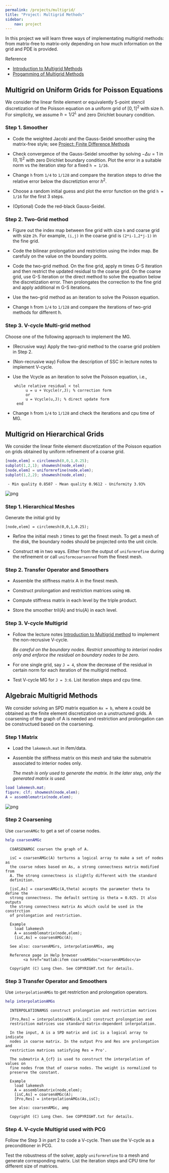 ```yaml
---
permalink: /projects/multigrid/
title: "Project: Multigrid Methods"
sidebar:
    nav: project
---
```



In this project we will learn three ways of implementating multigrid
methods: from matrix-free to matrix-only depending on how
much information on the grid and PDE is provided. 

Reference
- [Introduction to Multigrid Methods](http://www.math.uci.edu/~chenlong/226/MGintroduction.pdf)
- [Progamming of Multigrid Methods](http://www.math.uci.edu/~chenlong/226/MGcode.pdf)

## Multigrid on Uniform Grids for Poisson Equations

We consider the linear finite element or equivalently 5-point stencil
discretization of the Poisson equation on a uniform grid of $[0,1]^2$ with
size $h$. For simplicity, we assume $h = 1/2^L$ and zero Dirichlet bounary
condition.

### Step 1. Smoother

* Code the weighted Jacobi and the Gauss-Seidel smoother using the matrix-free style; see [Project: Finite Difference Methods](projectFDM.md)

* Check convergence of the Gauss-Seidel smoother by solving $-\Delta u = 1$
  in $(0,1)^2$ with zero Dirichlet boundary condition. Plot the error in a suitable norm vs the iteration step for a fixed `h = 1/16`.

* Change `h` from `1/4` to `1/128` and compare the iteration steps to drive the relative error  below the discretiztion error $h^2$.

* Choose a random initial guess and plot the error function on the grid `h = 1/16` for the first 3 steps.

* (Optional) Code the red-black Gauss-Seidel.

### Step 2. Two-Grid method

* Figure out the index map between fine grid with size `h` and coarse grid with size `2h`. For example, `(i,j)` in the coarse grid is `(2*i-1,2*j-1)` in the fine grid.

* Code the bilinear prolongation and restriction using the index map. Be carefuly on the value on the boundary points.

* Code the two-grid method. On the fine grid, apply m times G-S iteration and then restrict the updated residual to the coarse grid. On the coarse grid, use G-S iteration or the direct method to solve the equation below the discretization error. Then prolongates the correction to the fine grid and apply additional m G-S iterations.

* Use the two-grid method as an iteration to solve the Poisson equation.

* Change `h` from `1/4` to `1/128` and compare the iterations of two-grid methods for different h.

### Step 3. V-cycle Multi-grid method

 Choose one of the following approach to implement the MG.

* (Recrusive way) Apply the two-grid method to the coarse grid problem in Step 2.

* (Non-recrusive way) Follow the description of SSC in lecture notes to implement V-cycle.

* Use the Vcycle as an iteration to solve the Poisson equation, i.e.,
```
    while relative residual < tol
         u = u + Vcycle(r,J); % correction form
         or
         u = Vcycle(u,J); % direct update form
     end
```
* Change `h` from `1/4` to `1/128` and check the iterations and cpu time of MG.

## Multigrid on Hierarchical Grids

We consider the linear finite element discretization of the Poisson equation
on grids obtained by uniform refinement of a coarse grid.


```matlab
[node,elem] = circlemesh(0,0,1,0.25);
subplot(1,2,1); showmesh(node,elem);
[node,elem] = uniformrefine(node,elem);
subplot(1,2,2); showmesh(node,elem);
```

     - Min quality 0.8507 - Mean quality 0.9612 - Uniformity 3.93% 



    
![png](projectMG_files/projectMG_6_1.png)
    


### Step 1. Hierarchical Meshes

Generate the initial grid by 

    [node,elem] = circlemesh(0,0,1,0.25);

* Refine the initial mesh `J` times to get the finest mesh. To get a mesh of the disk, the boundary nodes should be projected onto the unit circle.

* Construct `HB` in two ways. Either from the output of `uniformrefine` during the refinement or call `uniformcoarsenred` from the finest mesh.

### Step 2. Transfer Operator and Smoothers

* Assemble the stiffness matrix A in the finest mesh.

* Construct prolongation and restriction matrices using `HB`.

* Compute stiffness matrix in each level by the triple product.

* Store the smoother tril(A) and triu(A) in each level.

### Step 3. V-cycle Multigrid

* Follow the lecture notes [Introduction to Multigrid method](http://math.uci.edu/~chenlong/226/MGintroduction.pdf) to implement the non-recrusive V-cycle.

    _Be careful on the boundary nodes. Restrict smoothing to interiori nodes only and enforce the residual on boundary nodes to be zero._

* For one single grid, say `J = 4`, show the decrease of the residual in certain norm for each iteration of the multigrid method.

* Test V-cycle MG for `J = 3:6`. List iteration steps and cpu time.

## Algebraic Multigrid Methods

We consider solving an SPD matrix equation `Ax = b`, where `A` could be
obtained as the finite element discretization on a unstructured grids. A
coarsening of the graph of A is needed and restriction and prolongation
can be constructued based on the coarsening.

### Step 1 Matrix

* Load the `lakemesh.mat` in ifem/data.

* Assemble the stiffness matrix on this mesh and take the submatrix associated to interior nodes only.

     _The mesh is only used to generate the matrix. In the later step, only the generated matrix is used._


```matlab
load lakemesh.mat;
figure; clf; showmesh(node,elem);
A = assemblematrix(node,elem);
```


    
![png](projectMG_files/projectMG_12_0.png)
    


### Step 2 Coarsening
Use `coarsenAMGc` to get a set of coarse nodes. 


```matlab
help coarsenAMGc
```

      COARSENAMGC coarsen the graph of A.
     
      isC = coarsenAMGc(A) terturns a logical array to make a set of nodes as
      the coarse ndoes based on As, a strong connectness matrix modified from
      A. The strong connectness is slightly different with the standard
      definition.
     
      [isC,As] = coarsenAMGc(A,theta) accepts the parameter theta to define the
      strong connectness. The default setting is theta = 0.025. It also outputs
      the strong connectness matrix As which could be used in the constrction
      of prolongation and restriction.
     
      Example
        load lakemesh
        A = assemblematrix(node,elem);
        [isC,As] = coarsenAMGc(A);
     
      See also: coarsenAMGrs, interpolationAMGs, amg
     
      Reference page in Help browser
            <a href="matlab:ifem coarseAMGdoc">coarsenAMGdoc</a> 
     
      Copyright (C) Long Chen. See COPYRIGHT.txt for details. 
    


### Step 3 Transfer Operator and Smoothers

Use `interpolationAMGs` to get restriction and prolongation operators.


```matlab
help interpolationAMGs
```

      INTERPOLATIONAMGS construct prolongation and restriction matrices
     
      [Pro,Res] = interpolatoinAMGs(A,isC) construct prolongation and
      restriction matrices use standard matrix-dependent interpolation. 
     
      In the input, A is a SPD matrix and isC is a logical array to indicate
      nodes in coarse matrix. In the output Pro and Res are prolongation and
      restriction matrices satisfying Res = Pro'.
     
      The submatrix A_{cf} is used to construct the interpolation of values on
      fine nodes from that of coarse nodes. The weight is normalized to
      preserve the constant.
     
      Example
        load lakemesh
        A = assemblematrix(node,elem);
        [isC,As] = coarsenAMGc(A);
        [Pro,Res] = interpolationAMGs(As,isC);
     
      See also: coarsenAMGc, amg
     
      Copyright (C) Long Chen. See COPYRIGHT.txt for details. 
    


### Step 4. V-cycle Multigrid used with PCG

Follow the Step 3 in part 2 to code a V-cycle. Then use the V-cycle as a
preconditioner in PCG. 

Test the robustness of the solver, apply `uniformrefine` to a mesh and
generate corresponding matrix. List the iteration steps and CPU time for
different size of matrices.
